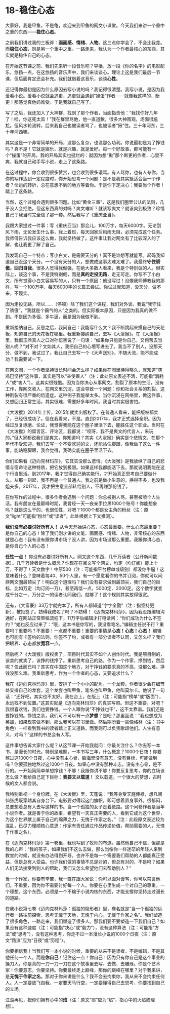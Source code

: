 # 18-稳住心态

大家好，我是甲鱼，不是龟，欢迎来到甲鱼的网文小课堂。今天我们来讲一个重中之重的东西——**稳住心态**。

之前我们讲过我的三板斧：**画面感、情绪、人物**。这三点你学会了，不会比我差。而**稳住心态**，则是另一个重中之重。一路走来，我认为一个作者最核心的东西，其实就是稳住自己的心态。

在开始这节课之前，我们先来听一段音乐吧？导播，放一段《你的名字》的电影配乐，悠扬一点。在这悠扬的音乐声中，我们来谈谈心。理论上这是我们最后一节课，但后面肯定还会补充。我们就借着这音乐，谈谈**心性**。

还记得你最初是因为什么原因去写小说的吗？我记得很清楚。我写小说，是因为我爱看小说。爱看小说就会追更，追更就会遇到“操蛋”作者——就像我这样的，断更！那感觉真他妈难受。于是我就自己写了。

写了之后，我还加入了大神群，找到了那个作者，当面指责他：“我找你好几年了！哇，你这死太监！”我在群里骂他，他一直道歉，很多大神围观，场面很尴尬。但风水轮流转，后来我自己也被读者骂了，也被读者“揪”住。三十年河东，三十年河西嘛。

其实这是一个非常简单的开局，没那么复杂，也没那么功利。你说最初是为了挣钱吗？真不是！它就是娱乐，就是兴趣，就是爱好。每一个好故事，都可能有一个“操蛋”的开局。我的开局其实也挺烂的：就因为想“揪”那个断更的作者，心里不爽，我就自己动手写小说，走上了这条路。

在这过程中，你会收到很多赞赏，也会收到很多谩骂。有人骂你，也有人夸你。当你的写作达到一定程度时，你开始思考一个问题：是不是我其实挺适合当一个作者？命运的转折，总在意想不到的地方等着你。于是你下定决心：我要当个作者！踏上了这条路。

当然，这个过程会遇到很多问题。比如“黄金三章”，这是我们圈里公认的法则，几乎没人会拒绝。但这东西真的对吗？爽文难听？就该写爽文？就该爽到极致？珍惜自己？我当时完全信了那一套。然后我写了《重庆亚当》。

我跟大家提过一件事：写《重庆亚当》那会儿，100万字，每天6000字。无论刮风下雨，无论发生什么事，我上着班，每天回家后风雨无阻，必须完成这个任务。我师傅告诉我应该这么做，我就坚持做了。这件事让我对网文有了比较深入的了解，也让我更了解了自己。

我发现自己一个特点：写小白文，是需要天分的！真不是谁想写就能写。起码我知道自己没这个天分。一个没有天分的人，想做成这事太难太难了。我最终**守住骄傲，回归自我**。很多人觉得我倔强，在绝大多数人看来，我是个特别倔的人。但实际上，谈这个事，不是我特别倔，而是**真的走投无路**，走无可走。你写不了小白文，所有觉得小白文容易写的人，只有一个原因：他没写过！没像我师傅教我的那样，写一个100万字、每天6000字的长篇去尝试。你试过就知道，没天分，做不来，不现实。

因为走投无路，所以……（停顿）除了我们这个课程，我们对外谈，我说“我守住了骄傲”，“我就是个霸气的人”之类的。但实际根本原因，只是因为我真的做不到。不是因为多倔、多牛逼，而是因为我做不到。

重新接纳自己，反思之后，我问自己：我能写什么文？我不断跳起来摸自己的天花板，知道自己的天花板在哪里。我重新接纳自己，去写《大泼猴》。在《大泼猴》里，我借玉鼎真人之口对孙悟空说了一句话：“如果你只能是你自己，又何苦去当别人呢？”对不对？文如其人，我把自己的心境写进去了。我当不了别人，没那天分，做不到，我试过了。我让自己去写一个《大声送别》，不随大流，能不能成功？我需要试一下。

在网文圈，一个作者坚持很长时间会怎么样？如果你在圈里待得够久，就知道“瞎鸡巴坚持”这件事，其实是可以“亲使善人”（注：此处原文表述不清，可能指“消耗人”或“害人”）。这其实很残酷。因为当你决心从事网文，割裂了原本的生活，没有工作，靠网文收入，在网文里沉淀，这会导致一个问题：你和社会关系的割裂。这种割裂有很严重的后遗症。这种例子我能举太多。当你沉浸在网络里，做这件事，又想回归正常生活，其实很难，需要好多年时间。我当时其实很害怕。

《大泼猴》2014年上传，2015年就卖出版权了。在普通人看来，能把版权都卖了，已经很成功了。但在我看来，不是。直到2017年，我才正式选择全职。因为经过反复琢磨、论证，我觉得我能在这个圈子里活下去，能胜任这个职业。当时在《大泼猴》的留言区、评论区，我都说：“哎呀，我不是爽文的代言人，来玩的。”但大家都说我们是爽文，你知道吗？其实《大泼猴》确实是个悲情文，在那个年代不受欢迎。我们去写一个不受欢迎的文，还能站住脚跟，像我做了这么一件事，能站稳脚跟，我会觉得，我确实能在圈子里活下去。

你们如果看《迈向克林玛莎》，它其实没那么悲情。《大泼猴》是我放纵了自己的悲情与宿命论这种特质，把它放到极限。如果这样我都能活下去，那就说明我能在这个行当里活。到2017年，我才觉得自己确实能行，才开始真正思考自己要做什么。从那一刻起，我不再是一个普通人。我之前是做小生意的，挣得不多，也没我姐夫多。2017年，我才把生意全部转给别人，不再赚那份钱了。

在你写作的过程中，很多作者会遇到一个问题：你总被别人骂，甚至被喷个人生活。我有朋友在最巅峰时期，我曾经一天一夜亲手拉黑1000个账号！你能想象吗？就是这么干的，也很任性，对吧？1000个都是女主角的粉丝（注：原文“light”可能指“粉丝”或“读者”，此处根据上下文推测）。

**我们没有必要讨好所有人！** 从今天开始讲心态，心态最重要。什么心态最重要？是你自己的心态！除了我们刚才讲的文笔、画面感、情绪、人物，非常核心的东西就是心态！我有没有跟你讲市场？没人讲，因为市场没那么重要。我跟你讲心态，是你自己个人的心态！

**任性一点！** 你没有必要讨好所有人。网文这个东西，几千万读者（公开新闻数据）。几千万读者是什么概念？你现在在阅文写个网文，均定（均订阅）能上十万，不得了！天文数字！中原500（注：可能指平台榜单或级别）都没你牛逼！这意味着什么？意味着每40、50个人里，有一个愿意看你的书并订阅，你就可以问鼎网文圈最顶尖了！明白这个道理吗？我们没有要求做到最顶尖，我们自己的目标，比如万定（均订阅一万），甚至再低一点，5000定、2000定。这个数字就变成千分之一、万分之一的读者认同我们，就够了！这个规则其实放得很宽。

还有，《大富豪》33万字就完本了，所有人都知道“字字全勤”（注：指坚持更新），被拒签了。妨碍我成名了吗？不妨碍！《迈向克林玛莎》，因为我没跟编辑沟通好，在网站正常审稿流程下，11万字后编辑才打电话问：“你们成功为什么不签约？”她也反应过来了：“哦，这本书是你写的，我没看笔名。”编辑主任说不行？重要吗？重要吗？不重要！一点都不重要！重要的事情是**心态！心态！心态！** 编辑也可能有卡签约的法则，你签不了约，或者有一部分读者不认同，又怎么样？我们把眼界、心态都放**宽容**一点。

然后呢？《大泼猴》版权卖了，项目时代其实不如个人创作时代。我是项目制的，该卖的就卖了，该挣的钱挣了。重新思考自己的路，作为一个作家，挣到钱，然后呢？仅此而已吗？其实在中国这个地方，对于挣钱的要求真的不高，没那么难。挣钱没那么难。我重新思考，作为一个作者的心态，又要追求什么？

我在《迈向克林玛莎》里，安排了一个小小的配角，一个龙套。作者很少会在细节处安排自己的龙套。这个龙套也叫甲鱼，笔名也叫甲鱼，他叫莫尔卡。他说了一句话：“还好吧，其实也不太好。我在台上，在版上（注：可能指“榜单”或“版面”），永远找不到位置。”这其实就是《迈向克林玛莎》的真实写照。但这不重要，对吧？我很喜欢钱，我们也要挣钱。一个人跟你说“不挣钱也干”，这不太靠谱。我们还是要挣钱的。挣钱之余，我们可不可以有一点**梦想**？是吧？那里面说：“我也想成为英雄，如果现实做不到，那么我可以在书里做。然后期盼着一些像格林（注：书中角色）一样看到我书的读者踏上正义道路，而我则可以负责歌颂他们。人生有意义，对吗？”这样的书总会有人写。

这件事想告诉大家什么呢？从这节课一开始我就问：你最关注什么？你去写一本书，是漫长的时光。特别是难题，一本书写三年，什么概念？1000个日夜！你要熬过这1000个日夜，心中没有主心骨，脑海里没有意志，没有目标，可能做到吗？你要孤独地熬过这1000个日夜。如果心中没有那种斗志，没有主心骨，是不行的。一开始简简单单想挣钱？不够！我跟你讲不够！你要反复思考，你的立场该怎么做？我给自己定下目标：**我要文以载道！** 文以载道，一个很大的梦想，古时候的文人都会说。

我特别重视一个身份牌。在《大泼猴》里，天蓬说：“我等身受天庭俸禄，想凡间仙张虎既穿越其自身台下。电影要对得起这门旗帜，即可想着置身事外。很郁闷，总要想着总有人去写这样的书。当一个孤独的女子走着绝路。这个问卷作者是当年小说作者。就是善于你的故事，希望有一天真正需要的人，看到它成为这个世界，为这个世界献上属于自己的绵薄之力，无愧于作家之名。”（注：此段原文表述较为混乱，已尽力理顺核心意思：作家有责任通过作品传递价值，帮助需要的人，无愧于作家之名）。

在《迈向克林玛莎》第一卷里，我也写到了牧师的布道。虽然他自己不信，但那是我的心声：“我的孩子，如果我们不这么去做，那么当像你一样迷茫的年轻人来到教堂的时候，就没有办法得到开导。也许不是每一个需要我们帮助的人都能真正受益，但是总有人受益。也许我们做的事情不总是对的，但总有对的，不是吗？如果人们无法接受到别人的帮助，我们又怎么希望他们去帮助别人？”

当一个作家，你要有辛苦，我一直在跟大家说：你可以面对谩骂，你可以禁言他们。不重要，因为你不需要讨好每一个人。你要在心里生成一个对自己的尊重，一个理想。这个东西，必须是一个不输于小说内核的东西，才能支撑你坚持走过漫长的道路。

在我小说第七卷《迈向克林玛莎：孤独的隐形者》里，卷名就是“当一个孤独的远行者一路往前探索，思考无愧于天地，无愧于内心，无愧于作家之名”。我们塑造了很多角色，一路走来，我们塑造了很多人。那我们要不要塑造一下我们自己？如果没有这种速度（注：可能指“决心”或“毅力”），没有这种算法（注：可能指“方法”或“思考”），没有这种思考，你走不过一本漫长小说的1000个日夜（注：原文“路演”应为“日夜”或“历程”）。

你要相信我！当我们写一本小说的时候，重要的从来不是读者，不是编辑，不是其他任何一个人，而是**你自己**！记住这一点！你自己！因为只有你自己是这个事业的操刀人，你是真的一刀一刀一刀在这个故事里去写、去做、去雕琢。你是个艺术家！你要意志，你要坚持。你要最终走上巅峰，那你的巅峰在哪里？对于我来讲，是**无愧于作家之名**。那对于你来讲是什么？我不会去拘束你，我从来不会拘束任何人。人一定要放飞自我，一定要天马行空，一定要懂得自己去思考，你要找到自己的立场。

江湖再见，祝你们拥有心中的**焰**（注：原文“耶”应为“焰”，指心中的火焰或理想）。
